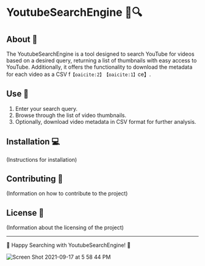 # YoutubeSearchEngine 🎥🔍

## About 📖
The YoutubeSearchEngine is a tool designed to search YouTube for videos based on a desired query, returning a list of thumbnails with easy access to YouTube. Additionally, it offers the functionality to download the metadata for each video as a CSV f&#8203;``【oaicite:2】``&#8203;&#8203;``【oaicite:1】``&#8203;ce】.

## Use 🚀
1. Enter your search query.
2. Browse through the list of video thumbnails.
3. Optionally, download video metadata in CSV format for further analysis.

## Installation 💻
(Instructions for installation)

## Contributing 🤝
(Information on how to contribute to the project)

## License 📄
(Information about the licensing of the project)

---

🔎 Happy Searching with YoutubeSearchEngine! 🚀




![Screen Shot 2021-09-17 at 5 58 44 PM](https://user-images.githubusercontent.com/35624908/133866855-be65523a-e789-4f75-8d74-ec9e6e17c58f.png)
